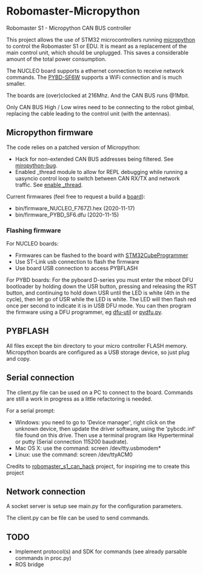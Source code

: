 # Robomaster-Micropython
Robomaster S1 - Micropython CAN BUS controller

This project allows the use of STM32 microcontrollers running [micropython](https://github.com/micropython/micropython) to control the Robomaster S1 or EDU.
It is meant as a replacement of the main control unit, which should be unplugged. This saves a considerable amount of the total power consumption.

The NUCLEO board supports a ethernet connection to receive network commands.
The [PYBD-SF6W](https://store.micropython.org/product/PYBD-SF6-W4F2) supports a WiFi connection and is much smaller.

The boards are (over)clocked at 216Mhz. And the CAN BUS runs @1Mbit.

Only CAN BUS High / Low wires need to be connecting to the robot gimbal, replacing the cable leading to the control unit (with the antennas).

## Micropython firmware
The code relies on a patched version of Micropython:
- Hack for non-extended CAN BUS addresses being filtered. See [miropython-bug](https://github.com/micropython/micropython/issues/5508).
- Enabled _thread module to allow for REPL debugging while running a uasyncio control loop to switch between CAN RX/TX and network traffic. See [enable _thread](https://forum.micropython.org/viewtopic.php?t=8502).

Current firmwares (feel free to request a build a [board](https://github.com/micropython/micropython/tree/master/ports/stm32/boards)):
- bin/firmware_NUCLEO_F767ZI.hex (2020-11-17)
- bin/firmware_PYBD_SF6.dfu (2020-11-15)

### Flashing firmware

For NUCLEO boards:
- Firmwares can be flashed to the board with [STM32CubeProgrammer](https://www.st.com/en/development-tools/stm32cubeprog.html)
- Use ST-Link usb connection to flash the firmware
- Use board USB connection to access PYBFLASH 

For PYBD boards:
For the pyboard D-series you must enter the mboot DFU bootloader by holding down the USR button, pressing and releasing the RST button, and continuing to hold down USR until the LED is white (4th in the cycle), then let go of USR while the LED is white. The LED will then flash red once per second to indicate it is in USB DFU mode. You can then program the firmware using a DFU programmer, eg [dfu-util](http://dfu-util.sourceforge.net/) or [pydfu.py](https://github.com/micropython/micropython/blob/master/tools/pydfu.py).

## PYBFLASH

All files except the bin directory to your micro controller FLASH memory. Micropython boards are configured as a USB storage device, so just plug and copy.

## Serial connection

The client.py file can be used on a PC to connect to the board. Commands are still a work in progress as a little refactoring is needed.

For a serial prompt:
 - Windows: you need to go to 'Device manager', right click on the unknown device,
   then update the driver software, using the 'pybcdc.inf' file found on this drive.
   Then use a terminal program like Hyperterminal or putty (Serial connection 115200 baudrate).
 - Mac OS X: use the command: screen /dev/tty.usbmodem*
 - Linux: use the command: screen /dev/ttyACM0
 
 Credits to [robomaster_s1_can_hack](https://github.com/RoboMasterS1Challenge/robomaster_s1_can_hack) project, for inspiring me to create this project
 
 ## Network connection
 
 A socket server is setup see main.py for the configuration parameters.
 
 The client.py can be file can be used to send commands. 
 
 ## TODO
 
 - Implement protocol(s) and SDK for commands (see already parsable commands in proc.py)
 - ROS bridge
 